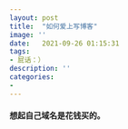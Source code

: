 ```yaml
---
layout: post
title:  "如何爱上写博客"
image: ''
date:   2021-09-26 01:15:31
tags:
- 屁话：）
description: ''
categories:
- 
---
```


#### 想起自己域名是花钱买的。